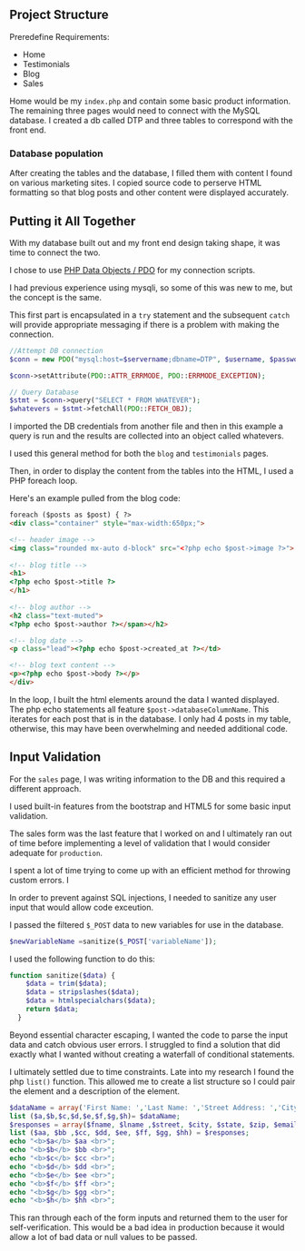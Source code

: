 ## Project Structure
Preredefine Requirements:

* Home
* Testimonials
* Blog
* Sales

Home would be my `index.php` and contain some basic product information. The remaining three pages would need to connect with the MySQL database.
 I created a db called DTP and three tables to correspond with the front end.

 ### Database population

After creating the tables and the database, I filled them with content I found on various marketing sites. I copied source code to perserve HTML formatting so that blog posts and other content were displayed accurately.

## Putting it All Together
With my database built out and my front end design taking shape, it was time to connect the two.

I chose to use  [PHP Data Objects / PDO](https://www.php.net/manual/en/book.pdo.php) for my connection scripts. 

I had previous experience using mysqli, so some of this was new to me, but the concept is the same.

This first part is encapsulated in a `try` statement and the subsequent `catch` will provide appropriate messaging if there is a problem with making the connection. 

```PHP
//Attempt DB connection
$conn = new PDO("mysql:host=$servername;dbname=DTP", $username, $password);

$conn->setAttribute(PDO::ATTR_ERRMODE, PDO::ERRMODE_EXCEPTION);

// Query Database
$stmt = $conn->query("SELECT * FROM WHATEVER");
$whatevers = $stmt->fetchAll(PDO::FETCH_OBJ);
```

I imported the DB credentials from another file and then in this example a query is run and the results are collected into an object called whatevers.

I used this general method for both the `blog` and `testimonials` pages.

Then, in order to display the content from the tables into the HTML, I used a PHP foreach loop. 

Here's an example pulled from the blog code:
```HTML
foreach ($posts as $post) { ?>
<div class="container" style="max-width:650px;">

<!-- header image -->
<img class="rounded mx-auto d-block" src="<?php echo $post->image ?>">
       
<!-- blog title -->
<h1>
<?php echo $post->title ?> 
</h1>
        
<!-- blog author -->
<h2 class="text-muted">
<?php echo $post->author ?></span></h2>

<!-- blog date -->
<p class="lead"><?php echo $post->created_at ?></td>

<!-- blog text content -->
<p><?php echo $post->body ?></p>
</div>
```

In the loop, I built the html elements around the data I wanted displayed. The php echo statements all feature `$post->databaseColumnName`. This iterates for each post that is in the database. I only had 4 posts in my table, otherwise, this may have been overwhelming and needed additional code.

## Input Validation
For the `sales` page, I was writing information to the DB and this required a different approach. 

I used built-in features from the bootstrap and HTML5 for some basic input validation. 

The sales form was the last feature that I worked on and I ultimately ran out of time before implementing a level of validation that I would consider adequate for `production`. 

I spent a lot of time trying to come up with an efficient method for throwing custom errors. I

In order to prevent against SQL injections, I needed to sanitize any user input that would allow code exceution. 

I passed the filtered `$_POST` data to new variables for use in the database.

```PHP
$newVariableName =sanitize($_POST['variableName']);
```

I used the following function to do this:
```PHP
function sanitize($data) {
    $data = trim($data);
    $data = stripslashes($data);
    $data = htmlspecialchars($data);
    return $data;
  }
  ```

Beyond essential character escaping, I wanted the code to parse the input data and catch obvious user errors. I struggled to find a solution that did exactly what I wanted without creating a waterfall of conditional statements.

I ultimately settled due to time constraints. Late into my research I found the php `list()` function. This allowed me to create a list structure so I could pair the element and a description of the element. 

```PHP
$dataName = array('First Name: ','Last Name: ','Street Address: ','City: ','State: ','Zip: ','E-Mail: ','Number of Stairs: ');
list ($a,$b,$c,$d,$e,$f,$g,$h)= $dataName;
$responses = array($fname, $lname ,$street, $city, $state, $zip, $email, $stairs);
list ($aa, $bb ,$cc, $dd, $ee, $ff, $gg, $hh) = $responses;
echo "<b>$a</b> $aa <br>";
echo "<b>$b</b> $bb <br>";
echo "<b>$c</b> $cc <br>";
echo "<b>$d</b> $dd <br>";
echo "<b>$e</b> $ee <br>";
echo "<b>$f</b> $ff <br>";
echo "<b>$g</b> $gg <br>";
echo "<b>$h</b> $hh <br>";
```

This ran through each of the form inputs and returned them to the user for self-verification. This would be a bad idea in production because it would allow a lot of bad data or null values to be passed. 